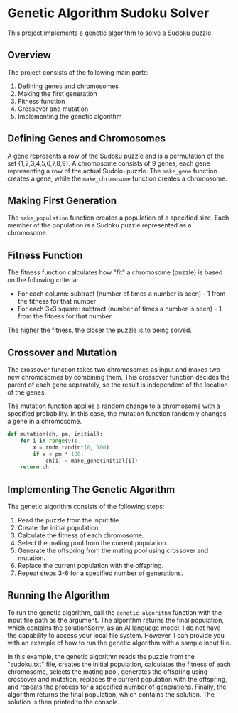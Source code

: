 # Genetic Algorithm Sudoku Solver

This project implements a genetic algorithm to solve a Sudoku puzzle.

## Overview

The project consists of the following main parts:

1. Defining genes and chromosomes
2. Making the first generation
3. Fitness function
4. Crossover and mutation
5. Implementing the genetic algorithm

## Defining Genes and Chromosomes

A gene represents a row of the Sudoku puzzle and is a permutation of the set {1,2,3,4,5,6,7,8,9}. A chromosome consists
of 9 genes, each gene representing a row of the actual Sudoku puzzle. The `make_gene` function creates a gene, while
the `make_chromosome` function creates a chromosome.

## Making First Generation

The `make_population` function creates a population of a specified size. Each member of the population is a Sudoku
puzzle represented as a chromosome.

## Fitness Function

The fitness function calculates how "fit" a chromosome (puzzle) is based on the following criteria:

- For each column: subtract (number of times a number is seen) - 1 from the fitness for that number
- For each 3x3 square: subtract (number of times a number is seen) - 1 from the fitness for that number

The higher the fitness, the closer the puzzle is to being solved.

## Crossover and Mutation

The crossover function takes two chromosomes as input and makes two new chromosomes by combining them. This crossover
function decides the parent of each gene separately, so the result is independent of the location of the genes.


The mutation function applies a random change to a chromosome with a specified probability. In this case, the mutation
function randomly changes a gene in a chromosome.

```python
def mutation(ch, pm, initial):
    for i in range(9):
        x = rndm.randint(0, 100)
        if x < pm * 100:
            ch[i] = make_gene(initial[i])
    return ch
```

## Implementing The Genetic Algorithm

The genetic algorithm consists of the following steps:

1. Read the puzzle from the input file.
2. Create the initial population.
3. Calculate the fitness of each chromosome.
4. Select the mating pool from the current population.
5. Generate the offspring from the mating pool using crossover and mutation.
6. Replace the current population with the offspring.
7. Repeat steps 3-6 for a specified number of generations.

## Running the Algorithm

To run the genetic algorithm, call the `genetic_algorithm` function with the input file path as the argument. The
algorithm returns the final population, which contains the solutionSorry, as an AI language model, I do not have the
capability to access your local file system. However, I can provide you with an example of how to run the genetic
algorithm with a sample input file.



In this example, the genetic algorithm reads the puzzle from the "sudoku.txt" file, creates the initial population,
calculates the fitness of each chromosome, selects the mating pool, generates the offspring using crossover and
mutation, replaces the current population with the offspring, and repeats the process for a specified number of
generations. Finally, the algorithm returns the final population, which contains the solution. The solution is then
printed to the console.